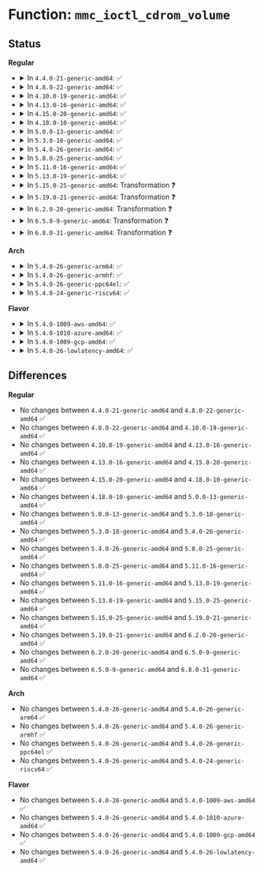 # Function: <code>mmc_ioctl_cdrom_volume</code>

## Status
<b>Regular</b>
<ul>
<li>
<details>
<summary>In <code>4.4.0-21-generic-amd64</code>: ✅</summary>

```c
int mmc_ioctl_cdrom_volume(struct cdrom_device_info * cdi, void * arg, struct packet_command * cgc, unsigned int cmd)
```

```json
{
  "name": "mmc_ioctl_cdrom_volume",
  "collision_type": "Unique Static",
  "inline_type": "No",
  "funcs": [
    {
      "addr": 18446744071585130160,
      "name": "mmc_ioctl_cdrom_volume",
      "external": false,
      "loc": "drivers/cdrom/cdrom.c:3078",
      "file": "drivers/cdrom/cdrom.c",
      "inline": "seen, unknown",
      "caller_inline": [],
      "caller_func": [
        "drivers/cdrom/cdrom.c:cdrom_ioctl"
      ]
    }
  ],
  "symbols": [
    {
      "addr": 18446744071585130160,
      "name": "mmc_ioctl_cdrom_volume",
      "section": ".text",
      "bind": "STB_LOCAL",
      "size": 600
    }
  ]
}
```
</details>
</li>
<li>
<details>
<summary>In <code>4.8.0-22-generic-amd64</code>: ✅</summary>

```c
int mmc_ioctl_cdrom_volume(struct cdrom_device_info * cdi, void * arg, struct packet_command * cgc, unsigned int cmd)
```

```json
{
  "name": "mmc_ioctl_cdrom_volume",
  "collision_type": "Unique Static",
  "inline_type": "No",
  "funcs": [
    {
      "addr": 18446744071585523184,
      "name": "mmc_ioctl_cdrom_volume",
      "external": false,
      "loc": "drivers/cdrom/cdrom.c:3088",
      "file": "drivers/cdrom/cdrom.c",
      "inline": "seen, unknown",
      "caller_inline": [],
      "caller_func": [
        "drivers/cdrom/cdrom.c:cdrom_ioctl"
      ]
    }
  ],
  "symbols": [
    {
      "addr": 18446744071585523184,
      "name": "mmc_ioctl_cdrom_volume",
      "section": ".text",
      "bind": "STB_LOCAL",
      "size": 643
    }
  ]
}
```
</details>
</li>
<li>
<details>
<summary>In <code>4.10.0-19-generic-amd64</code>: ✅</summary>

```c
int mmc_ioctl_cdrom_volume(struct cdrom_device_info * cdi, void * arg, struct packet_command * cgc, unsigned int cmd)
```

```json
{
  "name": "mmc_ioctl_cdrom_volume",
  "collision_type": "Unique Static",
  "inline_type": "No",
  "funcs": [
    {
      "addr": 18446744071585711072,
      "name": "mmc_ioctl_cdrom_volume",
      "external": false,
      "loc": "drivers/cdrom/cdrom.c:3088",
      "file": "drivers/cdrom/cdrom.c",
      "inline": "seen, unknown",
      "caller_inline": [],
      "caller_func": [
        "drivers/cdrom/cdrom.c:cdrom_ioctl"
      ]
    }
  ],
  "symbols": [
    {
      "addr": 18446744071585711072,
      "name": "mmc_ioctl_cdrom_volume",
      "section": ".text",
      "bind": "STB_LOCAL",
      "size": 643
    }
  ]
}
```
</details>
</li>
<li>
<details>
<summary>In <code>4.13.0-16-generic-amd64</code>: ✅</summary>

```c
int mmc_ioctl_cdrom_volume(struct cdrom_device_info * cdi, void * arg, struct packet_command * cgc, unsigned int cmd)
```

```json
{
  "name": "mmc_ioctl_cdrom_volume",
  "collision_type": "Unique Static",
  "inline_type": "No",
  "funcs": [
    {
      "addr": 18446744071585799008,
      "name": "mmc_ioctl_cdrom_volume",
      "external": false,
      "loc": "drivers/cdrom/cdrom.c:3094",
      "file": "drivers/cdrom/cdrom.c",
      "inline": "seen, unknown",
      "caller_inline": [],
      "caller_func": [
        "drivers/cdrom/cdrom.c:cdrom_ioctl"
      ]
    }
  ],
  "symbols": [
    {
      "addr": 18446744071585799008,
      "name": "mmc_ioctl_cdrom_volume",
      "section": ".text",
      "bind": "STB_LOCAL",
      "size": 638
    }
  ]
}
```
</details>
</li>
<li>
<details>
<summary>In <code>4.15.0-20-generic-amd64</code>: ✅</summary>

```c
int mmc_ioctl_cdrom_volume(struct cdrom_device_info * cdi, void * arg, struct packet_command * cgc, unsigned int cmd)
```

```json
{
  "name": "mmc_ioctl_cdrom_volume",
  "collision_type": "Unique Static",
  "inline_type": "No",
  "funcs": [
    {
      "addr": 18446744071586237984,
      "name": "mmc_ioctl_cdrom_volume",
      "external": false,
      "loc": "drivers/cdrom/cdrom.c:3094",
      "file": "drivers/cdrom/cdrom.c",
      "inline": "seen, unknown",
      "caller_inline": [],
      "caller_func": [
        "drivers/cdrom/cdrom.c:cdrom_ioctl"
      ]
    }
  ],
  "symbols": [
    {
      "addr": 18446744071586237984,
      "name": "mmc_ioctl_cdrom_volume",
      "section": ".text",
      "bind": "STB_LOCAL",
      "size": 638
    }
  ]
}
```
</details>
</li>
<li>
<details>
<summary>In <code>4.18.0-10-generic-amd64</code>: ✅</summary>

```c
int mmc_ioctl_cdrom_volume(struct cdrom_device_info * cdi, void * arg, struct packet_command * cgc, unsigned int cmd)
```

```json
{
  "name": "mmc_ioctl_cdrom_volume",
  "collision_type": "Unique Static",
  "inline_type": "No",
  "funcs": [
    {
      "addr": 18446744071586496800,
      "name": "mmc_ioctl_cdrom_volume",
      "external": false,
      "loc": "drivers/cdrom/cdrom.c:3091",
      "file": "drivers/cdrom/cdrom.c",
      "inline": "seen, unknown",
      "caller_inline": [],
      "caller_func": [
        "drivers/cdrom/cdrom.c:cdrom_ioctl"
      ]
    }
  ],
  "symbols": [
    {
      "addr": 18446744071586496800,
      "name": "mmc_ioctl_cdrom_volume",
      "section": ".text",
      "bind": "STB_LOCAL",
      "size": 638
    }
  ]
}
```
</details>
</li>
<li>
<details>
<summary>In <code>5.0.0-13-generic-amd64</code>: ✅</summary>

```c
int mmc_ioctl_cdrom_volume(struct cdrom_device_info * cdi, void * arg, struct packet_command * cgc, unsigned int cmd)
```

```json
{
  "name": "mmc_ioctl_cdrom_volume",
  "collision_type": "Unique Static",
  "inline_type": "No",
  "funcs": [
    {
      "addr": 18446744071586644880,
      "name": "mmc_ioctl_cdrom_volume",
      "external": false,
      "loc": "drivers/cdrom/cdrom.c:3094",
      "file": "drivers/cdrom/cdrom.c",
      "inline": "seen, unknown",
      "caller_inline": [],
      "caller_func": [
        "drivers/cdrom/cdrom.c:cdrom_ioctl"
      ]
    }
  ],
  "symbols": [
    {
      "addr": 18446744071586644880,
      "name": "mmc_ioctl_cdrom_volume",
      "section": ".text",
      "bind": "STB_LOCAL",
      "size": 638
    }
  ]
}
```
</details>
</li>
<li>
<details>
<summary>In <code>5.3.0-18-generic-amd64</code>: ✅</summary>

```c
int mmc_ioctl_cdrom_volume(struct cdrom_device_info * cdi, void * arg, struct packet_command * cgc, unsigned int cmd)
```

```json
{
  "name": "mmc_ioctl_cdrom_volume",
  "collision_type": "Unique Static",
  "inline_type": "No",
  "funcs": [
    {
      "addr": 18446744071586898480,
      "name": "mmc_ioctl_cdrom_volume",
      "external": false,
      "loc": "drivers/cdrom/cdrom.c:3095",
      "file": "drivers/cdrom/cdrom.c",
      "inline": "seen, unknown",
      "caller_inline": [],
      "caller_func": [
        "drivers/cdrom/cdrom.c:cdrom_ioctl"
      ]
    }
  ],
  "symbols": [
    {
      "addr": 18446744071586898480,
      "name": "mmc_ioctl_cdrom_volume",
      "section": ".text",
      "bind": "STB_LOCAL",
      "size": 645
    }
  ]
}
```
</details>
</li>
<li>
<details>
<summary>In <code>5.4.0-26-generic-amd64</code>: ✅</summary>

```c
int mmc_ioctl_cdrom_volume(struct cdrom_device_info * cdi, void * arg, struct packet_command * cgc, unsigned int cmd)
```

```json
{
  "name": "mmc_ioctl_cdrom_volume",
  "collision_type": "Unique Static",
  "inline_type": "No",
  "funcs": [
    {
      "addr": 18446744071587095824,
      "name": "mmc_ioctl_cdrom_volume",
      "external": false,
      "loc": "drivers/cdrom/cdrom.c:3105",
      "file": "drivers/cdrom/cdrom.c",
      "inline": "seen, unknown",
      "caller_inline": [],
      "caller_func": [
        "drivers/cdrom/cdrom.c:cdrom_ioctl"
      ]
    }
  ],
  "symbols": [
    {
      "addr": 18446744071587095824,
      "name": "mmc_ioctl_cdrom_volume",
      "section": ".text",
      "bind": "STB_LOCAL",
      "size": 645
    }
  ]
}
```
</details>
</li>
<li>
<details>
<summary>In <code>5.8.0-25-generic-amd64</code>: ✅</summary>

```c
int mmc_ioctl_cdrom_volume(struct cdrom_device_info * cdi, void * arg, struct packet_command * cgc, unsigned int cmd)
```

```json
{
  "name": "mmc_ioctl_cdrom_volume",
  "collision_type": "Unique Static",
  "inline_type": "No",
  "funcs": [
    {
      "addr": 18446744071587942432,
      "name": "mmc_ioctl_cdrom_volume",
      "external": false,
      "loc": "drivers/cdrom/cdrom.c:3144",
      "file": "drivers/cdrom/cdrom.c",
      "inline": "seen, unknown",
      "caller_inline": [],
      "caller_func": [
        "drivers/cdrom/cdrom.c:mmc_ioctl"
      ]
    }
  ],
  "symbols": [
    {
      "addr": 18446744071587942432,
      "name": "mmc_ioctl_cdrom_volume",
      "section": ".text",
      "bind": "STB_LOCAL",
      "size": 645
    }
  ]
}
```
</details>
</li>
<li>
<details>
<summary>In <code>5.11.0-16-generic-amd64</code>: ✅</summary>

```c
int mmc_ioctl_cdrom_volume(struct cdrom_device_info * cdi, void * arg, struct packet_command * cgc, unsigned int cmd)
```

```json
{
  "name": "mmc_ioctl_cdrom_volume",
  "collision_type": "Unique Static",
  "inline_type": "No",
  "funcs": [
    {
      "addr": 18446744071588002912,
      "name": "mmc_ioctl_cdrom_volume",
      "external": false,
      "loc": "drivers/cdrom/cdrom.c:3129",
      "file": "drivers/cdrom/cdrom.c",
      "inline": "seen, unknown",
      "caller_inline": [],
      "caller_func": [
        "drivers/cdrom/cdrom.c:mmc_ioctl"
      ]
    }
  ],
  "symbols": [
    {
      "addr": 18446744071588002912,
      "name": "mmc_ioctl_cdrom_volume",
      "section": ".text",
      "bind": "STB_LOCAL",
      "size": 645
    }
  ]
}
```
</details>
</li>
<li>
<details>
<summary>In <code>5.13.0-19-generic-amd64</code>: ✅</summary>

```c
int mmc_ioctl_cdrom_volume(struct cdrom_device_info * cdi, void * arg, struct packet_command * cgc, unsigned int cmd)
```

```json
{
  "name": "mmc_ioctl_cdrom_volume",
  "collision_type": "Unique Static",
  "inline_type": "No",
  "funcs": [
    {
      "addr": 18446744071587882784,
      "name": "mmc_ioctl_cdrom_volume",
      "external": false,
      "loc": "drivers/cdrom/cdrom.c:3129",
      "file": "drivers/cdrom/cdrom.c",
      "inline": "seen, unknown",
      "caller_inline": [],
      "caller_func": [
        "drivers/cdrom/cdrom.c:mmc_ioctl"
      ]
    }
  ],
  "symbols": [
    {
      "addr": 18446744071587882784,
      "name": "mmc_ioctl_cdrom_volume",
      "section": ".text",
      "bind": "STB_LOCAL",
      "size": 645
    }
  ]
}
```
</details>
</li>
<li>
<details>
<summary>In <code>5.15.0-25-generic-amd64</code>: Transformation ❓</summary>

```c
int mmc_ioctl_cdrom_volume(struct cdrom_device_info * cdi, void * arg, struct packet_command * cgc, unsigned int cmd)
```

```json
{
  "name": "mmc_ioctl_cdrom_volume",
  "collision_type": "Unique Static",
  "inline_type": "No",
  "funcs": [
    {
      "addr": 0,
      "name": "mmc_ioctl_cdrom_volume",
      "external": false,
      "loc": "drivers/cdrom/cdrom.c:3074",
      "file": "drivers/cdrom/cdrom.c",
      "inline": "seen, unknown",
      "caller_inline": [],
      "caller_func": [
        "drivers/cdrom/cdrom.c:mmc_ioctl"
      ]
    }
  ],
  "symbols": [
    {
      "addr": 18446744071588489984,
      "name": "mmc_ioctl_cdrom_volume",
      "section": ".text",
      "bind": "STB_LOCAL",
      "size": 1566
    },
    {
      "addr": 18446744071592554080,
      "name": "mmc_ioctl_cdrom_volume.cold",
      "section": ".text",
      "bind": "STB_LOCAL",
      "size": 21
    }
  ]
}
```
</details>
</li>
<li>
<details>
<summary>In <code>5.19.0-21-generic-amd64</code>: Transformation ❓</summary>

```c
int mmc_ioctl_cdrom_volume(struct cdrom_device_info * cdi, void * arg, struct packet_command * cgc, unsigned int cmd)
```

```json
{
  "name": "mmc_ioctl_cdrom_volume",
  "collision_type": "Unique Static",
  "inline_type": "No",
  "funcs": [
    {
      "addr": 0,
      "name": "mmc_ioctl_cdrom_volume",
      "external": false,
      "loc": "drivers/cdrom/cdrom.c:3114",
      "file": "drivers/cdrom/cdrom.c",
      "inline": "seen, unknown",
      "caller_inline": [],
      "caller_func": [
        "drivers/cdrom/cdrom.c:mmc_ioctl"
      ]
    }
  ],
  "symbols": [
    {
      "addr": 18446744071589896496,
      "name": "mmc_ioctl_cdrom_volume",
      "section": ".text",
      "bind": "STB_LOCAL",
      "size": 1645
    },
    {
      "addr": 18446744071594433506,
      "name": "mmc_ioctl_cdrom_volume.cold",
      "section": ".text",
      "bind": "STB_LOCAL",
      "size": 21
    }
  ]
}
```
</details>
</li>
<li>
<details>
<summary>In <code>6.2.0-20-generic-amd64</code>: Transformation ❓</summary>

```c
int mmc_ioctl_cdrom_volume(struct cdrom_device_info * cdi, void * arg, struct packet_command * cgc, unsigned int cmd)
```

```json
{
  "name": "mmc_ioctl_cdrom_volume",
  "collision_type": "Unique Static",
  "inline_type": "No",
  "funcs": [
    {
      "addr": 0,
      "name": "mmc_ioctl_cdrom_volume",
      "external": false,
      "loc": "drivers/cdrom/cdrom.c:3114",
      "file": "drivers/cdrom/cdrom.c",
      "inline": "seen, unknown",
      "caller_inline": [],
      "caller_func": [
        "drivers/cdrom/cdrom.c:mmc_ioctl"
      ]
    }
  ],
  "symbols": [
    {
      "addr": 18446744071591473632,
      "name": "mmc_ioctl_cdrom_volume",
      "section": ".text",
      "bind": "STB_LOCAL",
      "size": 1609
    },
    {
      "addr": 18446744071596269880,
      "name": "mmc_ioctl_cdrom_volume.cold",
      "section": ".text",
      "bind": "STB_LOCAL",
      "size": 21
    }
  ]
}
```
</details>
</li>
<li>
<details>
<summary>In <code>6.5.0-9-generic-amd64</code>: Transformation ❓</summary>

```c
int mmc_ioctl_cdrom_volume(struct cdrom_device_info * cdi, void * arg, struct packet_command * cgc, unsigned int cmd)
```

```json
{
  "name": "mmc_ioctl_cdrom_volume",
  "collision_type": "Unique Static",
  "inline_type": "No",
  "funcs": [
    {
      "addr": 0,
      "name": "mmc_ioctl_cdrom_volume",
      "external": false,
      "loc": "drivers/cdrom/cdrom.c:3100",
      "file": "drivers/cdrom/cdrom.c",
      "inline": "seen, unknown",
      "caller_inline": [],
      "caller_func": [
        "drivers/cdrom/cdrom.c:mmc_ioctl"
      ]
    }
  ],
  "symbols": [
    {
      "addr": 18446744071591897776,
      "name": "mmc_ioctl_cdrom_volume",
      "section": ".text",
      "bind": "STB_LOCAL",
      "size": 1648
    },
    {
      "addr": 18446744071596799858,
      "name": "mmc_ioctl_cdrom_volume.cold",
      "section": ".text",
      "bind": "STB_LOCAL",
      "size": 21
    }
  ]
}
```
</details>
</li>
<li>
<details>
<summary>In <code>6.8.0-31-generic-amd64</code>: Transformation ❓</summary>

```c
int mmc_ioctl_cdrom_volume(struct cdrom_device_info * cdi, void * arg, struct packet_command * cgc, unsigned int cmd)
```

```json
{
  "name": "mmc_ioctl_cdrom_volume",
  "collision_type": "Unique Static",
  "inline_type": "No",
  "funcs": [
    {
      "addr": 0,
      "name": "mmc_ioctl_cdrom_volume",
      "external": false,
      "loc": "drivers/cdrom/cdrom.c:3100",
      "file": "drivers/cdrom/cdrom.c",
      "inline": "seen, unknown",
      "caller_inline": [],
      "caller_func": [
        "drivers/cdrom/cdrom.c:mmc_ioctl"
      ]
    }
  ],
  "symbols": [
    {
      "addr": 18446744071592637552,
      "name": "mmc_ioctl_cdrom_volume",
      "section": ".text",
      "bind": "STB_LOCAL",
      "size": 1648
    },
    {
      "addr": 18446744071597723464,
      "name": "mmc_ioctl_cdrom_volume.cold",
      "section": ".text",
      "bind": "STB_LOCAL",
      "size": 21
    }
  ]
}
```
</details>
</li>
</ul>
<b>Arch</b>
<ul>
<li>
<details>
<summary>In <code>5.4.0-26-generic-arm64</code>: ✅</summary>

```c
int mmc_ioctl_cdrom_volume(struct cdrom_device_info * cdi, void * arg, struct packet_command * cgc, unsigned int cmd)
```

```json
{
  "name": "mmc_ioctl_cdrom_volume",
  "collision_type": "Unique Static",
  "inline_type": "No",
  "funcs": [
    {
      "addr": 18446603336500177552,
      "name": "mmc_ioctl_cdrom_volume",
      "external": false,
      "loc": "drivers/cdrom/cdrom.c:3105",
      "file": "drivers/cdrom/cdrom.c",
      "inline": "seen, unknown",
      "caller_inline": [],
      "caller_func": [
        "drivers/cdrom/cdrom.c:cdrom_ioctl"
      ]
    }
  ],
  "symbols": [
    {
      "addr": 18446603336500177552,
      "name": "mmc_ioctl_cdrom_volume",
      "section": ".text",
      "bind": "STB_LOCAL",
      "size": 664
    }
  ]
}
```
</details>
</li>
<li>
<details>
<summary>In <code>5.4.0-26-generic-armhf</code>: ✅</summary>

```c
int mmc_ioctl_cdrom_volume(struct cdrom_device_info * cdi, void * arg, struct packet_command * cgc, unsigned int cmd)
```

```json
{
  "name": "mmc_ioctl_cdrom_volume",
  "collision_type": "Unique Static",
  "inline_type": "No",
  "funcs": [
    {
      "addr": 3232654284,
      "name": "mmc_ioctl_cdrom_volume",
      "external": false,
      "loc": "drivers/cdrom/cdrom.c:3105",
      "file": "drivers/cdrom/cdrom.c",
      "inline": "seen, unknown",
      "caller_inline": [],
      "caller_func": [
        "drivers/cdrom/cdrom.c:cdrom_ioctl"
      ]
    }
  ],
  "symbols": [
    {
      "addr": 3232654284,
      "name": "mmc_ioctl_cdrom_volume",
      "section": ".text",
      "bind": "STB_LOCAL",
      "size": 756
    }
  ]
}
```
</details>
</li>
<li>
<details>
<summary>In <code>5.4.0-26-generic-ppc64el</code>: ✅</summary>

```c
int mmc_ioctl_cdrom_volume(struct cdrom_device_info * cdi, void * arg, struct packet_command * cgc, unsigned int cmd)
```

```json
{
  "name": "mmc_ioctl_cdrom_volume",
  "collision_type": "Unique Static",
  "inline_type": "No",
  "funcs": [
    {
      "addr": 13835058055293443216,
      "name": "mmc_ioctl_cdrom_volume",
      "external": false,
      "loc": "drivers/cdrom/cdrom.c:3105",
      "file": "drivers/cdrom/cdrom.c",
      "inline": "seen, unknown",
      "caller_inline": [],
      "caller_func": [
        "drivers/cdrom/cdrom.c:cdrom_ioctl"
      ]
    }
  ],
  "symbols": [
    {
      "addr": 13835058055293443216,
      "name": "mmc_ioctl_cdrom_volume",
      "section": ".text",
      "bind": "STB_LOCAL",
      "size": 828
    }
  ]
}
```
</details>
</li>
<li>
<details>
<summary>In <code>5.4.0-24-generic-riscv64</code>: ✅</summary>

```c
int mmc_ioctl_cdrom_volume(struct cdrom_device_info * cdi, void * arg, struct packet_command * cgc, unsigned int cmd)
```

```json
{
  "name": "mmc_ioctl_cdrom_volume",
  "collision_type": "Unique Static",
  "inline_type": "No",
  "funcs": [
    {
      "addr": 18446743936277095726,
      "name": "mmc_ioctl_cdrom_volume",
      "external": false,
      "loc": "drivers/cdrom/cdrom.c:3105",
      "file": "drivers/cdrom/cdrom.c",
      "inline": "seen, unknown",
      "caller_inline": [],
      "caller_func": [
        "drivers/cdrom/cdrom.c:cdrom_ioctl"
      ]
    }
  ],
  "symbols": [
    {
      "addr": 18446743936277095726,
      "name": "mmc_ioctl_cdrom_volume",
      "section": ".text",
      "bind": "STB_LOCAL",
      "size": 546
    }
  ]
}
```
</details>
</li>
</ul>
<b>Flavor</b>
<ul>
<li>
<details>
<summary>In <code>5.4.0-1009-aws-amd64</code>: ✅</summary>

```c
int mmc_ioctl_cdrom_volume(struct cdrom_device_info * cdi, void * arg, struct packet_command * cgc, unsigned int cmd)
```

```json
{
  "name": "mmc_ioctl_cdrom_volume",
  "collision_type": "Unique Static",
  "inline_type": "No",
  "funcs": [
    {
      "addr": 18446744071586801904,
      "name": "mmc_ioctl_cdrom_volume",
      "external": false,
      "loc": "drivers/cdrom/cdrom.c:3105",
      "file": "drivers/cdrom/cdrom.c",
      "inline": "seen, unknown",
      "caller_inline": [],
      "caller_func": [
        "drivers/cdrom/cdrom.c:cdrom_ioctl"
      ]
    }
  ],
  "symbols": [
    {
      "addr": 18446744071586801904,
      "name": "mmc_ioctl_cdrom_volume",
      "section": ".text",
      "bind": "STB_LOCAL",
      "size": 645
    }
  ]
}
```
</details>
</li>
<li>
<details>
<summary>In <code>5.4.0-1010-azure-amd64</code>: ✅</summary>

```c
int mmc_ioctl_cdrom_volume(struct cdrom_device_info * cdi, void * arg, struct packet_command * cgc, unsigned int cmd)
```

```json
{
  "name": "mmc_ioctl_cdrom_volume",
  "collision_type": "Unique Static",
  "inline_type": "No",
  "funcs": [
    {
      "addr": 18446744071586743744,
      "name": "mmc_ioctl_cdrom_volume",
      "external": false,
      "loc": "drivers/cdrom/cdrom.c:3105",
      "file": "drivers/cdrom/cdrom.c",
      "inline": "seen, unknown",
      "caller_inline": [],
      "caller_func": [
        "drivers/cdrom/cdrom.c:cdrom_ioctl"
      ]
    }
  ],
  "symbols": [
    {
      "addr": 18446744071586743744,
      "name": "mmc_ioctl_cdrom_volume",
      "section": ".text",
      "bind": "STB_LOCAL",
      "size": 645
    }
  ]
}
```
</details>
</li>
<li>
<details>
<summary>In <code>5.4.0-1009-gcp-amd64</code>: ✅</summary>

```c
int mmc_ioctl_cdrom_volume(struct cdrom_device_info * cdi, void * arg, struct packet_command * cgc, unsigned int cmd)
```

```json
{
  "name": "mmc_ioctl_cdrom_volume",
  "collision_type": "Unique Static",
  "inline_type": "No",
  "funcs": [
    {
      "addr": 18446744071587050384,
      "name": "mmc_ioctl_cdrom_volume",
      "external": false,
      "loc": "drivers/cdrom/cdrom.c:3105",
      "file": "drivers/cdrom/cdrom.c",
      "inline": "seen, unknown",
      "caller_inline": [],
      "caller_func": [
        "drivers/cdrom/cdrom.c:cdrom_ioctl"
      ]
    }
  ],
  "symbols": [
    {
      "addr": 18446744071587050384,
      "name": "mmc_ioctl_cdrom_volume",
      "section": ".text",
      "bind": "STB_LOCAL",
      "size": 645
    }
  ]
}
```
</details>
</li>
<li>
<details>
<summary>In <code>5.4.0-26-lowlatency-amd64</code>: ✅</summary>

```c
int mmc_ioctl_cdrom_volume(struct cdrom_device_info * cdi, void * arg, struct packet_command * cgc, unsigned int cmd)
```

```json
{
  "name": "mmc_ioctl_cdrom_volume",
  "collision_type": "Unique Static",
  "inline_type": "No",
  "funcs": [
    {
      "addr": 18446744071587157552,
      "name": "mmc_ioctl_cdrom_volume",
      "external": false,
      "loc": "drivers/cdrom/cdrom.c:3105",
      "file": "drivers/cdrom/cdrom.c",
      "inline": "seen, unknown",
      "caller_inline": [],
      "caller_func": [
        "drivers/cdrom/cdrom.c:cdrom_ioctl"
      ]
    }
  ],
  "symbols": [
    {
      "addr": 18446744071587157552,
      "name": "mmc_ioctl_cdrom_volume",
      "section": ".text",
      "bind": "STB_LOCAL",
      "size": 645
    }
  ]
}
```
</details>
</li>
</ul>

## Differences
<b>Regular</b>
<ul>
<li>
No changes between <code>4.4.0-21-generic-amd64</code> and <code>4.8.0-22-generic-amd64</code> ✅
</li>
<li>
No changes between <code>4.8.0-22-generic-amd64</code> and <code>4.10.0-19-generic-amd64</code> ✅
</li>
<li>
No changes between <code>4.10.0-19-generic-amd64</code> and <code>4.13.0-16-generic-amd64</code> ✅
</li>
<li>
No changes between <code>4.13.0-16-generic-amd64</code> and <code>4.15.0-20-generic-amd64</code> ✅
</li>
<li>
No changes between <code>4.15.0-20-generic-amd64</code> and <code>4.18.0-10-generic-amd64</code> ✅
</li>
<li>
No changes between <code>4.18.0-10-generic-amd64</code> and <code>5.0.0-13-generic-amd64</code> ✅
</li>
<li>
No changes between <code>5.0.0-13-generic-amd64</code> and <code>5.3.0-18-generic-amd64</code> ✅
</li>
<li>
No changes between <code>5.3.0-18-generic-amd64</code> and <code>5.4.0-26-generic-amd64</code> ✅
</li>
<li>
No changes between <code>5.4.0-26-generic-amd64</code> and <code>5.8.0-25-generic-amd64</code> ✅
</li>
<li>
No changes between <code>5.8.0-25-generic-amd64</code> and <code>5.11.0-16-generic-amd64</code> ✅
</li>
<li>
No changes between <code>5.11.0-16-generic-amd64</code> and <code>5.13.0-19-generic-amd64</code> ✅
</li>
<li>
No changes between <code>5.13.0-19-generic-amd64</code> and <code>5.15.0-25-generic-amd64</code> ✅
</li>
<li>
No changes between <code>5.15.0-25-generic-amd64</code> and <code>5.19.0-21-generic-amd64</code> ✅
</li>
<li>
No changes between <code>5.19.0-21-generic-amd64</code> and <code>6.2.0-20-generic-amd64</code> ✅
</li>
<li>
No changes between <code>6.2.0-20-generic-amd64</code> and <code>6.5.0-9-generic-amd64</code> ✅
</li>
<li>
No changes between <code>6.5.0-9-generic-amd64</code> and <code>6.8.0-31-generic-amd64</code> ✅
</li>
</ul>
<b>Arch</b>
<ul>
<li>
No changes between <code>5.4.0-26-generic-amd64</code> and <code>5.4.0-26-generic-arm64</code> ✅
</li>
<li>
No changes between <code>5.4.0-26-generic-amd64</code> and <code>5.4.0-26-generic-armhf</code> ✅
</li>
<li>
No changes between <code>5.4.0-26-generic-amd64</code> and <code>5.4.0-26-generic-ppc64el</code> ✅
</li>
<li>
No changes between <code>5.4.0-26-generic-amd64</code> and <code>5.4.0-24-generic-riscv64</code> ✅
</li>
</ul>
<b>Flavor</b>
<ul>
<li>
No changes between <code>5.4.0-26-generic-amd64</code> and <code>5.4.0-1009-aws-amd64</code> ✅
</li>
<li>
No changes between <code>5.4.0-26-generic-amd64</code> and <code>5.4.0-1010-azure-amd64</code> ✅
</li>
<li>
No changes between <code>5.4.0-26-generic-amd64</code> and <code>5.4.0-1009-gcp-amd64</code> ✅
</li>
<li>
No changes between <code>5.4.0-26-generic-amd64</code> and <code>5.4.0-26-lowlatency-amd64</code> ✅
</li>
</ul>
